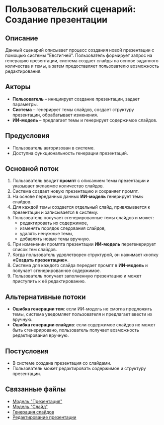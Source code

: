 # Пользовательский сценарий: Создание презентации

## Описание
Данный сценарий описывает процесс создания новой презентации с помощью системы "Евстигней". Пользователь формирует запрос на генерацию презентации, система создает слайды на основе заданного количества и темы, а затем предоставляет пользователю возможность редактирования.

## Акторы
- **Пользователь** – инициирует создание презентации, задает параметры.
- **Система** – генерирует темы слайдов, создает структуру презентации, обрабатывает изменения.
- **ИИ-модель** – предлагает темы и генерирует содержимое слайдов.

## Предусловия
- Пользователь авторизован в системе.
- Доступна функциональность генерации презентаций.

## Основной поток
1. Пользователь вводит **промпт** с описанием темы презентации и указывает желаемое количество слайдов.
2. Система создает новую презентацию и сохраняет промпт.
3. На основе переданных данных **ИИ-модель** генерирует темы слайдов.
4. Для каждой темы создается отдельный слайд, привязывается к презентации и записывается в систему.
5. Пользователь получает сгенерированные темы слайдов и может:
   - редактировать их содержимое,
   - изменять порядок следования слайдов,
   - удалять ненужные темы,
   - добавлять новые темы вручную.
6. При изменении промпта презентации **ИИ-модель** перегенерирует список тем слайдов.
7. Когда пользователь удовлетворен структурой, он нажимает кнопку **«Создать презентацию»**.
8. Система для каждого слайда передает промпт в **ИИ-модель** и получает сгенерированное содержимое.
9. Пользователь получает заполненную презентацию и может приступить к её редактированию.

## Альтернативные потоки
- **Ошибка генерации тем**: если ИИ-модель не смогла предложить темы, система уведомляет пользователя и предлагает ввести их вручную.
- **Ошибка генерации слайдов**: если содержимое слайдов не может быть сгенерировано, пользователь получает возможность редактирования вручную.

## Постусловия
- В системе создана презентация со слайдами.
- Пользователь может редактировать содержимое и структуру презентации.

## Связанные файлы
- [Модель "Презентация"](../models/presentation.md)
- [Модель "Слайд"](../models/slide.md)
- [Генерация слайдов](generate_slides.md)
- [Редактирование презентации](edit_presentation.md)


